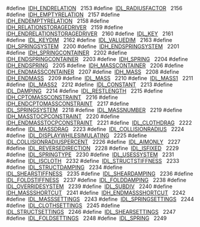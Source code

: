 </td>
</tr>
<tr>
<td class="memItemLeft" style="text-align: right;" data-nowrap="" data-valign="top">#define </td>
<td class="memItemRight" data-valign="bottom"><a href="Label_8h.md#33aa6710183f4525cda8aff3cdf09854" class="el">IDH_ENDRELATION</a>   2153</td>
</tr>
<tr>
<td class="memItemLeft" style="text-align: right;" data-nowrap="" data-valign="top">#define </td>
<td class="memItemRight" data-valign="bottom"><a href="Label_8h.md#5418b2142897a891629469dc517fdd7d" class="el">IDL_RADIUSFACTOR</a>   2156</td>
</tr>
<tr>
<td class="memItemLeft" style="text-align: right;" data-nowrap="" data-valign="top">#define </td>
<td class="memItemRight" data-valign="bottom"><a href="Label_8h.md#e81d155d98c0f1d4c4fd216103f2c11c" class="el">IDH_EMPTYRELATION</a>   2157</td>
</tr>
<tr>
<td class="memItemLeft" style="text-align: right;" data-nowrap="" data-valign="top">#define </td>
<td class="memItemRight" data-valign="bottom"><a href="Label_8h.md#58045e0f2186b7c8f12e7dc174602fcb" class="el">IDH_ENDEMPTYRELATION</a>   2158</td>
</tr>
<tr>
<td class="memItemLeft" style="text-align: right;" data-nowrap="" data-valign="top">#define </td>
<td class="memItemRight" data-valign="bottom"><a href="Label_8h.md#a8d44f4c89e5ea9016f523d883deccfb" class="el">IDH_RELATIONSTORAGEDRIVER</a>   2159</td>
</tr>
<tr>
<td class="memItemLeft" style="text-align: right;" data-nowrap="" data-valign="top">#define </td>
<td class="memItemRight" data-valign="bottom"><a href="Label_8h.md#f072acb04f46a63b4735f31405199ce3" class="el">IDH_ENDRELATIONSTORAGEDRIVER</a>   2160</td>
</tr>
<tr>
<td class="memItemLeft" style="text-align: right;" data-nowrap="" data-valign="top">#define </td>
<td class="memItemRight" data-valign="bottom"><a href="Label_8h.md#2959780006ce00b51742347043658019" class="el">IDL_KEY</a>   2161</td>
</tr>
<tr>
<td class="memItemLeft" style="text-align: right;" data-nowrap="" data-valign="top">#define </td>
<td class="memItemRight" data-valign="bottom"><a href="Label_8h.md#f6c4689722ddffec67f4768bd521953f" class="el">IDL_KEYDIM</a>   2162</td>
</tr>
<tr>
<td class="memItemLeft" style="text-align: right;" data-nowrap="" data-valign="top">#define </td>
<td class="memItemRight" data-valign="bottom"><a href="Label_8h.md#5f373f122b8274b29a33556ba974a651" class="el">IDL_VALUEDIM</a>   2163</td>
</tr>
<tr>
<td class="memItemLeft" style="text-align: right;" data-nowrap="" data-valign="top">#define </td>
<td class="memItemRight" data-valign="bottom"><a href="Label_8h.md#c681952447ddc4f9a71290f080ca2f7a" class="el">IDH_SPRINGSYSTEM</a>   2200</td>
</tr>
<tr>
<td class="memItemLeft" style="text-align: right;" data-nowrap="" data-valign="top">#define </td>
<td class="memItemRight" data-valign="bottom"><a href="Label_8h.md#e2f4385b334ad12c3b33eda905de0569" class="el">IDH_ENDSPRINGSYSTEM</a>   2201</td>
</tr>
<tr>
<td class="memItemLeft" style="text-align: right;" data-nowrap="" data-valign="top">#define </td>
<td class="memItemRight" data-valign="bottom"><a href="Label_8h.md#4e62de6cdd38fa724aab648fcc88043f" class="el">IDH_SPRINGCONTAINER</a>   2202</td>
</tr>
<tr>
<td class="memItemLeft" style="text-align: right;" data-nowrap="" data-valign="top">#define </td>
<td class="memItemRight" data-valign="bottom"><a href="Label_8h.md#ec6f4f6068deb36f685379437f292e8a" class="el">IDH_ENDSPRINGCONTAINER</a>   2203</td>
</tr>
<tr>
<td class="memItemLeft" style="text-align: right;" data-nowrap="" data-valign="top">#define </td>
<td class="memItemRight" data-valign="bottom"><a href="Label_8h.md#782f52726d54a8071ec5907777bc5b92" class="el">IDH_SPRING</a>   2204</td>
</tr>
<tr>
<td class="memItemLeft" style="text-align: right;" data-nowrap="" data-valign="top">#define </td>
<td class="memItemRight" data-valign="bottom"><a href="Label_8h.md#38595fa936b2684f80552de0e6235ec6" class="el">IDH_ENDSPRING</a>   2205</td>
</tr>
<tr>
<td class="memItemLeft" style="text-align: right;" data-nowrap="" data-valign="top">#define </td>
<td class="memItemRight" data-valign="bottom"><a href="Label_8h.md#8414a24ef0a22d49e094b148326bec61" class="el">IDH_MASSCONTAINER</a>   2206</td>
</tr>
<tr>
<td class="memItemLeft" style="text-align: right;" data-nowrap="" data-valign="top">#define </td>
<td class="memItemRight" data-valign="bottom"><a href="Label_8h.md#eb7f90e5e3e8419967a18be62aca619f" class="el">IDH_ENDMASSCONTAINER</a>   2207</td>
</tr>
<tr>
<td class="memItemLeft" style="text-align: right;" data-nowrap="" data-valign="top">#define </td>
<td class="memItemRight" data-valign="bottom"><a href="Label_8h.md#2b6331264b3c79f199a1e1a90de68af8" class="el">IDH_MASS</a>   2208</td>
</tr>
<tr>
<td class="memItemLeft" style="text-align: right;" data-nowrap="" data-valign="top">#define </td>
<td class="memItemRight" data-valign="bottom"><a href="Label_8h.md#10d8e993080bae9fdf6bb24405b87d0c" class="el">IDH_ENDMASS</a>   2209</td>
</tr>
<tr>
<td class="memItemLeft" style="text-align: right;" data-nowrap="" data-valign="top">#define </td>
<td class="memItemRight" data-valign="bottom"><a href="Label_8h.md#7d59cb804e135ec1ba555fed3f07ecbe" class="el">IDL_MASS</a>   2210</td>
</tr>
<tr>
<td class="memItemLeft" style="text-align: right;" data-nowrap="" data-valign="top">#define </td>
<td class="memItemRight" data-valign="bottom"><a href="Label_8h.md#fecac8c9e58935a905082c6ee6e2c26b" class="el">IDL_MASS1</a>   2211</td>
</tr>
<tr>
<td class="memItemLeft" style="text-align: right;" data-nowrap="" data-valign="top">#define </td>
<td class="memItemRight" data-valign="bottom"><a href="Label_8h.md#699a675d24d168c4de1aae3d70f71643" class="el">IDL_MASS2</a>   2212</td>
</tr>
<tr>
<td class="memItemLeft" style="text-align: right;" data-nowrap="" data-valign="top">#define </td>
<td class="memItemRight" data-valign="bottom"><a href="Label_8h.md#0add125bb505a88eb0c4f0c433e3b979" class="el">IDL_CONSTANT</a>   2213</td>
</tr>
<tr>
<td class="memItemLeft" style="text-align: right;" data-nowrap="" data-valign="top">#define </td>
<td class="memItemRight" data-valign="bottom"><a href="Label_8h.md#3b8c4b5d3debc5120fc3b6902f932e77" class="el">IDL_DAMPING</a>   2214</td>
</tr>
<tr>
<td class="memItemLeft" style="text-align: right;" data-nowrap="" data-valign="top">#define </td>
<td class="memItemRight" data-valign="bottom"><a href="Label_8h.md#100d8e6e5b6db908c61ec43c72038644" class="el">IDL_RESTLENGTH</a>   2215</td>
</tr>
<tr>
<td class="memItemLeft" style="text-align: right;" data-nowrap="" data-valign="top">#define </td>
<td class="memItemRight" data-valign="bottom"><a href="Label_8h.md#fd4ed576e64c6ec72269788904b20708" class="el">IDH_CPTOMASSCONSTRAINT</a>   2216</td>
</tr>
<tr>
<td class="memItemLeft" style="text-align: right;" data-nowrap="" data-valign="top">#define </td>
<td class="memItemRight" data-valign="bottom"><a href="Label_8h.md#8270d71679778fc2dd40bfba5bb2f2b0" class="el">IDH_ENDCPTOMASSCONSTRAINT</a>   2217</td>
</tr>
<tr>
<td class="memItemLeft" style="text-align: right;" data-nowrap="" data-valign="top">#define </td>
<td class="memItemRight" data-valign="bottom"><a href="Label_8h.md#509f32cb11d21cfaf76bfa58bfc644e9" class="el">IDL_SPRINGSYSTEM</a>   2218</td>
</tr>
<tr>
<td class="memItemLeft" style="text-align: right;" data-nowrap="" data-valign="top">#define </td>
<td class="memItemRight" data-valign="bottom"><a href="Label_8h.md#8778f68e3f75270fd1aadf55e318d2cb" class="el">IDL_MASSNUMBER</a>   2219</td>
</tr>
<tr>
<td class="memItemLeft" style="text-align: right;" data-nowrap="" data-valign="top">#define </td>
<td class="memItemRight" data-valign="bottom"><a href="Label_8h.md#3b43a9c1c7cfd9c8ea5ad32affbd33a2" class="el">IDH_MASSTOCPCONSTRAINT</a>   2220</td>
</tr>
<tr>
<td class="memItemLeft" style="text-align: right;" data-nowrap="" data-valign="top">#define </td>
<td class="memItemRight" data-valign="bottom"><a href="Label_8h.md#1d08f710e7d206b6152401668be775a8" class="el">IDH_ENDMASSTOCPCONSTRAINT</a>   2221</td>
</tr>
<tr>
<td class="memItemLeft" style="text-align: right;" data-nowrap="" data-valign="top">#define </td>
<td class="memItemRight" data-valign="bottom"><a href="Label_8h.md#d3591290bb9be0c64875fe6d5e17db3f" class="el">IDL_CLOTHDRAG</a>   2222</td>
</tr>
<tr>
<td class="memItemLeft" style="text-align: right;" data-nowrap="" data-valign="top">#define </td>
<td class="memItemRight" data-valign="bottom"><a href="Label_8h.md#e2b0ee7095df5ca95bde03d1dc893566" class="el">IDL_MASSDRAG</a>   2223</td>
</tr>
<tr>
<td class="memItemLeft" style="text-align: right;" data-nowrap="" data-valign="top">#define </td>
<td class="memItemRight" data-valign="bottom"><a href="Label_8h.md#408dc757409a2a974d799937459faac7" class="el">IDL_COLLISIONRADIUS</a>   2224</td>
</tr>
<tr>
<td class="memItemLeft" style="text-align: right;" data-nowrap="" data-valign="top">#define </td>
<td class="memItemRight" data-valign="bottom"><a href="Label_8h.md#ef6a1620d6286357b74de6bb1817ba46" class="el">IDL_DISPLAYWHILESIMULATING</a>   2225</td>
</tr>
<tr>
<td class="memItemLeft" style="text-align: right;" data-nowrap="" data-valign="top">#define </td>
<td class="memItemRight" data-valign="bottom"><a href="Label_8h.md#0a16f9db3eafb4dfe9c82019ed11e1c3" class="el">IDL_COLLISIONRADIUSPERCENT</a>   2226</td>
</tr>
<tr>
<td class="memItemLeft" style="text-align: right;" data-nowrap="" data-valign="top">#define </td>
<td class="memItemRight" data-valign="bottom"><a href="Label_8h.md#57d5669819e28aefb5668e0ee3e421a1" class="el">IDL_AIMONLY</a>   2227</td>
</tr>
<tr>
<td class="memItemLeft" style="text-align: right;" data-nowrap="" data-valign="top">#define </td>
<td class="memItemRight" data-valign="bottom"><a href="Label_8h.md#dc08e3aa7cac16286dd564d37608d30d" class="el">IDL_REVERSEDIRECTION</a>   2228</td>
</tr>
<tr>
<td class="memItemLeft" style="text-align: right;" data-nowrap="" data-valign="top">#define </td>
<td class="memItemRight" data-valign="bottom"><a href="Label_8h.md#4f9b039fd0dd13afb7a35d49ea2b2200" class="el">IDL_ISFIXED</a>   2229</td>
</tr>
<tr>
<td class="memItemLeft" style="text-align: right;" data-nowrap="" data-valign="top">#define </td>
<td class="memItemRight" data-valign="bottom"><a href="Label_8h.md#de714c8dcc79e2917157c8721d7daff8" class="el">IDL_SPRINGTYPE</a>   2230</td>
</tr>
<tr>
<td class="memItemLeft" style="text-align: right;" data-nowrap="" data-valign="top">#define </td>
<td class="memItemRight" data-valign="bottom"><a href="Label_8h.md#a297e4ef8cc67df97dd969280a53e689" class="el">IDL_USESSYSTEM</a>   2231</td>
</tr>
<tr>
<td class="memItemLeft" style="text-align: right;" data-nowrap="" data-valign="top">#define </td>
<td class="memItemRight" data-valign="bottom"><a href="Label_8h.md#1b1ccc7626fda2ffbeaf9222d0c2672d" class="el">IDL_ISCLOTH</a>   2232</td>
</tr>
<tr>
<td class="memItemLeft" style="text-align: right;" data-nowrap="" data-valign="top">#define </td>
<td class="memItemRight" data-valign="bottom"><a href="Label_8h.md#1da485d52b44ca1a23b30bf46db77ca2" class="el">IDL_STRUCTSTIFFNESS</a>   2233</td>
</tr>
<tr>
<td class="memItemLeft" style="text-align: right;" data-nowrap="" data-valign="top">#define </td>
<td class="memItemRight" data-valign="bottom"><a href="Label_8h.md#8d71ee62f5877bf1745d9707034775e0" class="el">IDL_STRUCTDAMPING</a>   2234</td>
</tr>
<tr>
<td class="memItemLeft" style="text-align: right;" data-nowrap="" data-valign="top">#define </td>
<td class="memItemRight" data-valign="bottom"><a href="Label_8h.md#bdc891d24a4d6ebf5e3053d9a6744c2d" class="el">IDL_SHEARSTIFFNESS</a>   2235</td>
</tr>
<tr>
<td class="memItemLeft" style="text-align: right;" data-nowrap="" data-valign="top">#define </td>
<td class="memItemRight" data-valign="bottom"><a href="Label_8h.md#e8db2b8607f4cbb69a76b1f9384654b8" class="el">IDL_SHEARDAMPING</a>   2236</td>
</tr>
<tr>
<td class="memItemLeft" style="text-align: right;" data-nowrap="" data-valign="top">#define </td>
<td class="memItemRight" data-valign="bottom"><a href="Label_8h.md#fcc0d107fd6ded818995ccdc5fb11eef" class="el">IDL_FOLDSTIFFNESS</a>   2237</td>
</tr>
<tr>
<td class="memItemLeft" style="text-align: right;" data-nowrap="" data-valign="top">#define </td>
<td class="memItemRight" data-valign="bottom"><a href="Label_8h.md#5d51416dc12f4cbc093ae3ebe00d32ab" class="el">IDL_FOLDDAMPING</a>   2238</td>
</tr>
<tr>
<td class="memItemLeft" style="text-align: right;" data-nowrap="" data-valign="top">#define </td>
<td class="memItemRight" data-valign="bottom"><a href="Label_8h.md#73061c717123e07170dcce9f6f015471" class="el">IDL_OVERRIDESYSTEM</a>   2239</td>
</tr>
<tr>
<td class="memItemLeft" style="text-align: right;" data-nowrap="" data-valign="top">#define </td>
<td class="memItemRight" data-valign="bottom"><a href="Label_8h.md#2b93c0fa9ee575176faf42ef495fc471" class="el">IDL_SUBDIV</a>   2240</td>
</tr>
<tr>
<td class="memItemLeft" style="text-align: right;" data-nowrap="" data-valign="top">#define </td>
<td class="memItemRight" data-valign="bottom"><a href="Label_8h.md#834111dba4db4ca826c95768e67f4ad2" class="el">IDH_MASSSHORTCUT</a>   2241</td>
</tr>
<tr>
<td class="memItemLeft" style="text-align: right;" data-nowrap="" data-valign="top">#define </td>
<td class="memItemRight" data-valign="bottom"><a href="Label_8h.md#c7d5984cd584be15baeb7b0917ff8e79" class="el">IDH_ENDMASSSHORTCUT</a>   2242</td>
</tr>
<tr>
<td class="memItemLeft" style="text-align: right;" data-nowrap="" data-valign="top">#define </td>
<td class="memItemRight" data-valign="bottom"><a href="Label_8h.md#60170d5fb1d6fde6cb57426eaa457ae8" class="el">IDL_MASSSETTINGS</a>   2243</td>
</tr>
<tr>
<td class="memItemLeft" style="text-align: right;" data-nowrap="" data-valign="top">#define </td>
<td class="memItemRight" data-valign="bottom"><a href="Label_8h.md#28b353830f44fd3d261b0b5352362394" class="el">IDL_SPRINGSETTINGS</a>   2244</td>
</tr>
<tr>
<td class="memItemLeft" style="text-align: right;" data-nowrap="" data-valign="top">#define </td>
<td class="memItemRight" data-valign="bottom"><a href="Label_8h.md#fe698f89ce91cebe6d1b6833a6225502" class="el">IDL_CLOTHSETTINGS</a>   2245</td>
</tr>
<tr>
<td class="memItemLeft" style="text-align: right;" data-nowrap="" data-valign="top">#define </td>
<td class="memItemRight" data-valign="bottom"><a href="Label_8h.md#56c351f8f7ef5b746a123a615c043ff5" class="el">IDL_STRUCTSETTINGS</a>   2246</td>
</tr>
<tr>
<td class="memItemLeft" style="text-align: right;" data-nowrap="" data-valign="top">#define </td>
<td class="memItemRight" data-valign="bottom"><a href="Label_8h.md#185e4c8e98c374a92fac26ac2e8fa74f" class="el">IDL_SHEARSETTINGS</a>   2247</td>
</tr>
<tr>
<td class="memItemLeft" style="text-align: right;" data-nowrap="" data-valign="top">#define </td>
<td class="memItemRight" data-valign="bottom"><a href="Label_8h.md#42f273c49a217b7cf97d5f177d498464" class="el">IDL_FOLDSETTINGS</a>   2248</td>
</tr>
<tr>
<td class="memItemLeft" style="text-align: right;" data-nowrap="" data-valign="top">#define </td>
<td class="memItemRight" data-valign="bottom"><a href="Label_8h.md#b2db03db0b8b4aef7038e4b670cfeffe" class="el">IDL_SPRING</a>   2249</td>
</tr>
